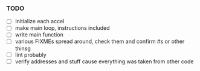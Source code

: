 ### TODO

- [ ] Initialize each accel 
- [ ] make main loop, instructions included 
- [ ] write main function 
- [ ] various FIXMEs spread around, check them and confirm #s or other thinsg 
- [ ] lint probably 
- [ ] verify addresses and stuff cause everything was taken from other code
